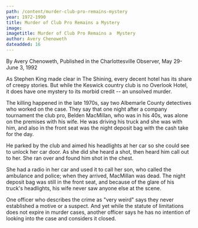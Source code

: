 ```yaml
---
path: /content/murder-club-pro-remains-mystery
year: 1972-1990
title: Murder of Club Pro Remains a Mystery
image: 
imagetitle: Murder of Club Pro Remains a  Mystery
author: Avery Chenoweth
dateadded: 16
---
```


By Avery Chenoweth, Published in the Charlottesville Observer, May 29- June 3, 1992

As Stephen King made clear in The Shining, every decent hotel has its share of creepy stories. But while the Keswick country club is no Overlook Hotel, it does have one mystery to its morbid credit -- an unsolved murder.

The killing happened in the late 1970s, say two Albemarle County detectives who worked on the case. They say that one night after a company tournament the club pro, Belden MacMillan, who was in his 40s, was alone on the premises with his wife. He was driving his truck and she was with him, and also in the front seat was the night deposit bag with the cash take for the day.

He parked by the club and aimed his headlights at her car so she could see to unlock her car door. As she did she heard a shot, then heard him call out to her. She ran over and found him shot in the chest.

She had a radio in her car and used it to call her son, who called the ambulance and police; when they arrived, MacMillan was dead. The night deposit bag was still in the front seat, and because of the glare of his truck's headlights, his wife never saw anyone else at the scene.

One officer who describes the crime as "very weird" says they never established a motive or a suspect. And yet while the statute of limitations does not expire in murder cases, another officer says he has no intention of looking into the case and considers it closed.